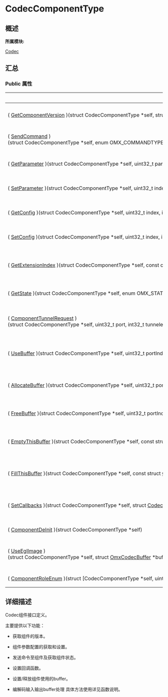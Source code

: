 # CodecComponentType


## **概述**

**所属模块:**

[Codec](_codec.md)


## **汇总**


### Public 属性

  | Public&nbsp;属性 | 描述 | 
| -------- | -------- |
| (&nbsp;[GetComponentVersion](_codec.md#getcomponentversion)&nbsp;)(struct&nbsp;CodecComponentType&nbsp;\*self,&nbsp;struct&nbsp;[CompVerInfo](_comp_ver_info.md)&nbsp;\*verInfo) | 获取Codec组件版本号。&nbsp;[更多...](_codec.md#getcomponentversion) | 
| (&nbsp;[SendCommand](_codec.md#sendcommand)&nbsp;)(struct&nbsp;CodecComponentType&nbsp;\*self,&nbsp;enum&nbsp;OMX_COMMANDTYPE&nbsp;cmd,&nbsp;uint32_t&nbsp;param,&nbsp;int8_t&nbsp;\*cmdData,&nbsp;uint32_t&nbsp;cmdDataLen) | 发送命令给组件。&nbsp;[更多...](_codec.md#sendcommand) | 
| (&nbsp;[GetParameter](_codec.md#getparameter)&nbsp;)(struct&nbsp;CodecComponentType&nbsp;\*self,&nbsp;uint32_t&nbsp;paramIndex,&nbsp;int8_t&nbsp;\*paramStruct,&nbsp;uint32_t&nbsp;paramStructLen) | 获取组件参数设置。&nbsp;[更多...](_codec.md#getparameter) | 
| (&nbsp;[SetParameter](_codec.md#setparameter)&nbsp;)(struct&nbsp;CodecComponentType&nbsp;\*self,&nbsp;uint32_t&nbsp;index,&nbsp;int8_t&nbsp;\*paramStruct,&nbsp;uint32_t&nbsp;paramStructLen) | 设置组件需要的参数。&nbsp;[更多...](_codec.md#setparameter) | 
| (&nbsp;[GetConfig](_codec.md#getconfig)&nbsp;)(struct&nbsp;CodecComponentType&nbsp;\*self,&nbsp;uint32_t&nbsp;index,&nbsp;int8_t&nbsp;\*cfgStruct,&nbsp;uint32_t&nbsp;cfgStructLen) | 获取组件的配置结构。&nbsp;[更多...](_codec.md#getconfig) | 
| (&nbsp;[SetConfig](_codec.md#setconfig)&nbsp;)(struct&nbsp;CodecComponentType&nbsp;\*self,&nbsp;uint32_t&nbsp;index,&nbsp;int8_t&nbsp;\*cfgStruct,&nbsp;uint32_t&nbsp;cfgStructLen) | 设置组件的配置。&nbsp;[更多...](_codec.md#setconfig) | 
| (&nbsp;[GetExtensionIndex](_codec.md#getextensionindex)&nbsp;)(struct&nbsp;CodecComponentType&nbsp;\*self,&nbsp;const&nbsp;char&nbsp;\*paramName,&nbsp;uint32_t&nbsp;\*indexType) | 根据字符串获取组件的扩展索引。&nbsp;[更多...](_codec.md#getextensionindex) | 
| (&nbsp;[GetState](_codec.md#getstate)&nbsp;)(struct&nbsp;CodecComponentType&nbsp;\*self,&nbsp;enum&nbsp;OMX_STATETYPE&nbsp;\*state) | 获取组件的当前状态。&nbsp;[更多...](_codec.md#getstate) | 
| (&nbsp;[ComponentTunnelRequest](_codec.md#componenttunnelrequest)&nbsp;)(struct&nbsp;CodecComponentType&nbsp;\*self,&nbsp;uint32_t&nbsp;port,&nbsp;int32_t&nbsp;tunneledComp,&nbsp;uint32_t&nbsp;tunneledPort,&nbsp;struct&nbsp;OMX_TUNNELSETUPTYPE&nbsp;\*tunnelSetup) | 设置组件采用Tunnel方式通信。&nbsp;[更多...](_codec.md#componenttunnelrequest) | 
| (&nbsp;[UseBuffer](_codec.md#usebuffer)&nbsp;)(struct&nbsp;CodecComponentType&nbsp;\*self,&nbsp;uint32_t&nbsp;portIndex,&nbsp;struct&nbsp;[OmxCodecBuffer](_omx_codec_buffer.md)&nbsp;\*buffer) | 指定组件端口的buffer。&nbsp;[更多...](_codec.md#usebuffer) | 
| (&nbsp;[AllocateBuffer](_codec.md#allocatebuffer)&nbsp;)(struct&nbsp;CodecComponentType&nbsp;\*self,&nbsp;uint32_t&nbsp;portIndex,&nbsp;struct&nbsp;[OmxCodecBuffer](_omx_codec_buffer.md)&nbsp;\*buffer) | 向组件申请端口buffer。&nbsp;[更多...](_codec.md#allocatebuffer) | 
| (&nbsp;[FreeBuffer](_codec.md#freebuffer)&nbsp;)(struct&nbsp;CodecComponentType&nbsp;\*self,&nbsp;uint32_t&nbsp;portIndex,&nbsp;const&nbsp;struct&nbsp;[OmxCodecBuffer](_omx_codec_buffer.md)&nbsp;\*buffer) | 释放buffer。&nbsp;[更多...](_codec.md#freebuffer) | 
| (&nbsp;[EmptyThisBuffer](_codec.md#emptythisbuffer)&nbsp;)(struct&nbsp;CodecComponentType&nbsp;\*self,&nbsp;const&nbsp;struct&nbsp;[OmxCodecBuffer](_omx_codec_buffer.md)&nbsp;\*buffer) | 编解码输入待处理buffer。&nbsp;[更多...](_codec.md#emptythisbuffer) | 
| (&nbsp;[FillThisBuffer](_codec.md#fillthisbuffer)&nbsp;)(struct&nbsp;CodecComponentType&nbsp;\*self,&nbsp;const&nbsp;struct&nbsp;[OmxCodecBuffer](_omx_codec_buffer.md)&nbsp;\*buffer) | 编解码输出填充buffer。&nbsp;[更多...](_codec.md#fillthisbuffer) | 
| (&nbsp;[SetCallbacks](_codec.md#setcallbacks)&nbsp;)(struct&nbsp;CodecComponentType&nbsp;\*self,&nbsp;struct&nbsp;[CodecCallbackType](_codec_callback_type.md)&nbsp;\*callback,&nbsp;int8_t&nbsp;\*appData,&nbsp;uint32_t&nbsp;appDataLen) | 设置Codec组件的回调函数。&nbsp;[更多...](_codec.md#setcallbacks) | 
| (&nbsp;[ComponentDeInit](_codec.md#componentdeinit)&nbsp;)(struct&nbsp;CodecComponentType&nbsp;\*self) | 组件去初始化。&nbsp;[更多...](_codec.md#componentdeinit) | 
| (&nbsp;[UseEglImage](_codec.md#useeglimage)&nbsp;)(struct&nbsp;CodecComponentType&nbsp;\*self,&nbsp;struct&nbsp;[OmxCodecBuffer](_omx_codec_buffer.md)&nbsp;\*buffer,&nbsp;uint32_t&nbsp;portIndex,&nbsp;int8_t&nbsp;\*eglImage,&nbsp;uint32_t&nbsp;eglImageLen) | 使用已在EGL中申请的空间。&nbsp;[更多...](_codec.md#useeglimage) | 
| (&nbsp;[ComponentRoleEnum](_codec.md#componentroleenum)&nbsp;)(struct&nbsp;[CodecComponentType&nbsp;\*self,&nbsp;uint8_t&nbsp;\*role,&nbsp;uint32_t&nbsp;roleLen,&nbsp;uint32_t&nbsp;index) | 获取组件角色。&nbsp;[更多...](_codec.md#componentroleenum) | 


## **详细描述**

Codec组件接口定义。

主要提供以下功能：

- 获取组件的版本。

- 组件参数配置的获取和设置。

- 发送命令至组件及获取组件状态。

- 设置回调函数。

- 设置/释放组件使用的buffer。

- 编解码输入输出buffer处理 具体方法使用详见函数说明。
